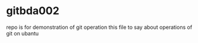 # gitbda002
repo is for demonstration of git operation
this file to say about operations of git on ubantu
